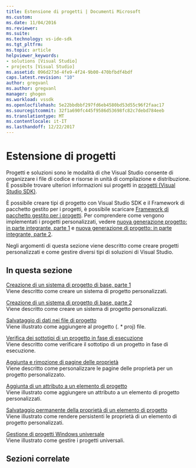 ```yaml
---
title: Estensione di progetti | Documenti Microsoft
ms.custom: 
ms.date: 11/04/2016
ms.reviewer: 
ms.suite: 
ms.technology: vs-ide-sdk
ms.tgt_pltfrm: 
ms.topic: article
helpviewer_keywords:
- solutions [Visual Studio]
- projects [Visual Studio]
ms.assetid: 096d273d-4fe9-4f24-9b00-470bfbdf4bdf
caps.latest.revision: "10"
author: gregvanl
ms.author: gregvanl
manager: ghogen
ms.workload: vssdk
ms.openlocfilehash: 5e22bbdbbf297fd6eb4580bd53d55c96f2faac17
ms.sourcegitcommit: 32f1a690fc445f9586d53698fc82c7debd784eeb
ms.translationtype: MT
ms.contentlocale: it-IT
ms.lasthandoff: 12/22/2017
---
```

# <a name="extending-projects"></a>Estensione di progetti
Progetti e soluzioni sono le modalità di che Visual Studio consente di organizzare i file di codice e risorse in unità di compilazione e distribuzione. È possibile trovare ulteriori informazioni sui progetti in [progetti (Visual Studio SDK)](../extensibility/extending-projects.md).  
  
 È possibile creare tipi di progetto con Visual Studio SDK e il Framework di pacchetto gestito per i progetti, è possibile scaricare [Framework di pacchetto gestito per i progetti](http://mpfproj12.codeplex.com/). Per comprendere come vengono implementati i progetti personalizzati, vedere [nuova generazione progetto: in parte integrante, parte 1](../extensibility/internals/new-project-generation-under-the-hood-part-one.md) e [nuova generazione di progetto: in parte integrante, parte 2](../extensibility/internals/new-project-generation-under-the-hood-part-two.md).  
  
 Negli argomenti di questa sezione viene descritto come creare progetti personalizzati e come gestire diversi tipi di soluzioni di Visual Studio.  
  
## <a name="in-this-section"></a>In questa sezione  
 [Creazione di un sistema di progetto di base, parte 1](../extensibility/creating-a-basic-project-system-part-1.md)  
 Viene descritto come creare un sistema di progetto personalizzati.  
  
 [Creazione di un sistema di progetto di base, parte 2](../extensibility/creating-a-basic-project-system-part-2.md)  
 Viene descritto come creare un sistema di progetto personalizzati.  
  
 [Salvataggio di dati nei file di progetto](../extensibility/saving-data-in-project-files.md)  
 Viene illustrato come aggiungere al progetto (. * proj) file.  
  
 [Verifica dei sottotipi di un progetto in fase di esecuzione](../extensibility/verifying-subtypes-of-a-project-at-run-time.md)  
 Viene descritto come verificare il sottotipo di un progetto in fase di esecuzione.  
  
 [Aggiunta e rimozione di pagine delle proprietà](../extensibility/adding-and-removing-property-pages.md)  
 Viene descritto come personalizzare le pagine delle proprietà per un progetto personalizzato.  
  
 [Aggiunta di un attributo a un elemento di progetto](../extensibility/adding-an-attribute-to-a-project-item.md)  
 Viene illustrato come aggiungere un attributo a un elemento di progetto personalizzati.  
  
 [Salvataggio permanente della proprietà di un elemento di progetto](../extensibility/persisting-the-property-of-a-project-item.md)  
 Viene illustrato come rendere persistenti le proprietà di un elemento di progetto personalizzati.  
  
 [Gestione di progetti Windows universale](../extensibility/managing-universal-windows-projects.md)  
 Viene illustrato come gestire i progetti universali.  
  
## <a name="related-sections"></a>Sezioni correlate